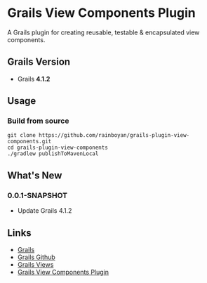 # Grails View Components Plugin

A Grails plugin for creating reusable, testable & encapsulated view components.

## Grails Version

- Grails **4.1.2**

## Usage

### Build from source

```
git clone https://github.com/rainboyan/grails-plugin-view-components.git
cd grails-plugin-view-components
./gradlew publishToMavenLocal
```


## What's New

### 0.0.1-SNAPSHOT

* Update Grails 4.1.2

## Links

- [Grails](https://grails.org)
- [Grails Github](https://github.com/grails)
- [Grails Views](http://views.grails.org/latest/)
- [Grails View Components Plugin](https://github.com/rainboyan/grails-plugin-view-components)
